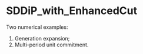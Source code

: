 # SDDiP_with_EnhancedCut

Two numerical examples:

1. Generation expansion;
2. Multi-period unit commitment.






